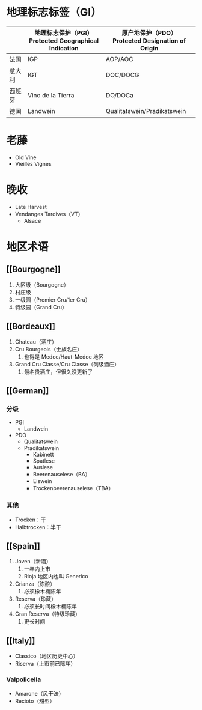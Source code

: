 # 地理标志标签（GI）

|     | 地理标志保护（PGI）<br>Protected Geographical Indication | 原产地保护（PDO）<br>Protected Designation of Origin |
| --- | ------------------------------------------------ | --------------------------------------------- |
| 法国  | IGP                                              | AOP/AOC                                       |
| 意大利 | IGT                                              | DOC/DOCG                                      |
| 西班牙 | Vino de la Tierra                                | DO/DOCa                                       |
| 德国  | Landwein                                         | Qualitatswein/Pradikatswein                   |

# 老藤

- Old Vine
- Vieilles Vignes

# 晚收

- Late Harvest
- Vendanges Tardives（VT）
	- Alsace

# 地区术语

## [[Bourgogne]]

1. 大区级（Bourgogne）
2. 村庄级
3. 一级园（Premier Cru/1er Cru）
4. 特级园（Grand Cru）

## [[Bordeaux]]

1. Chateau（酒庄）
2. Cru Bourgeois（士族名庄）
	1. 也得是 Medoc/Haut-Medoc 地区
3. Grand Cru Classe/Cru Classe（列级酒庄）
	1. 最名贵酒庄，但很久没更新了

## [[German]]

### 分级

- PGI
	- Landwein
- PDO
	- Qualitatswein
	- Pradikatswein
		- Kabinett
		- Spatlese
		- Auslese
		- Beerenauselese（BA）
		- Eiswein
		- Trockenbeerenauselese（TBA）

### 其他

- Trocken：干
- Halbtrocken：半干

## [[Spain]]

1. Joven（新酒）
	1. 一年内上市
	2. Rioja 地区内也叫 Generico
2. Crianza（陈酿）
	1. 必须橡木桶陈年
3. Reserva（珍藏）
	1. 必须长时间橡木桶陈年
4. Gran Reserva（特级珍藏）
	1. 更长时间

## [[Italy]]

- Classico（地区历史中心）
- Riserva（上市前已陈年）

### Valpolicella

- Amarone（风干法）
- Recioto（甜型）
